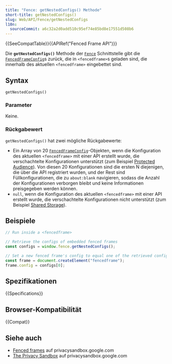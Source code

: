 ```yaml
---
title: "Fence: getNestedConfigs() Methode"
short-title: getNestedConfigs()
slug: Web/API/Fence/getNestedConfigs
l10n:
  sourceCommit: a6c32a2d0add510c95ef74e85bd8e17551d508b6
---
```


{{SeeCompatTable}}{{APIRef("Fenced Frame API")}}

Die **`getNestedConfigs()`** Methode der [`Fence`](/de/docs/Web/API/Fence) Schnittstelle gibt die [`FencedFrameConfig`](/de/docs/Web/API/FencedFrameConfig)s zurück, die in `<fencedframe>`s geladen sind, die innerhalb des aktuellen `<fencedframe>` eingebettet sind.

## Syntax

```js-nolint
getNestedConfigs()
```

### Parameter

Keine.

### Rückgabewert

`getNestedConfigs()` hat zwei mögliche Rückgabewerte:

- Ein Array von 20 [`FencedFrameConfig`](/de/docs/Web/API/FencedFrameConfig)-Objekten, wenn die Konfiguration des aktuellen `<fencedframe>` mit einer API erstellt wurde, die verschachtelte Konfigurationen unterstützt (zum Beispiel [Protected Audience](https://privacysandbox.google.com/private-advertising/protected-audience)). Von diesen 20 Konfigurationen sind die ersten N diejenigen, die über die API registriert wurden, und der Rest sind Füllkonfigurationen, die zu `about:blank` navigieren, sodass die Anzahl der Konfigurationen verborgen bleibt und keine Informationen preisgegeben werden können.
- `null`, wenn die Konfiguration des aktuellen `<fencedframe>` mit einer API erstellt wurde, die verschachtelte Konfigurationen nicht unterstützt (zum Beispiel [Shared Storage](/de/docs/Web/API/Shared_Storage_API)).

## Beispiele

```js
// Run inside a <fencedframe>

// Retrieve the configs of embedded fenced frames
const configs = window.fence.getNestedConfigs();

// Set a new fenced frame's config to equal one of the retrieved configs
const frame = document.createElement("fencedframe");
frame.config = configs[0];
```

## Spezifikationen

{{Specifications}}

## Browser-Kompatibilität

{{Compat}}

## Siehe auch

- [Fenced frames](https://privacysandbox.google.com/private-advertising/fenced-frame) auf privacysandbox.google.com
- [The Privacy Sandbox](https://privacysandbox.google.com/) auf privacysandbox.google.com
